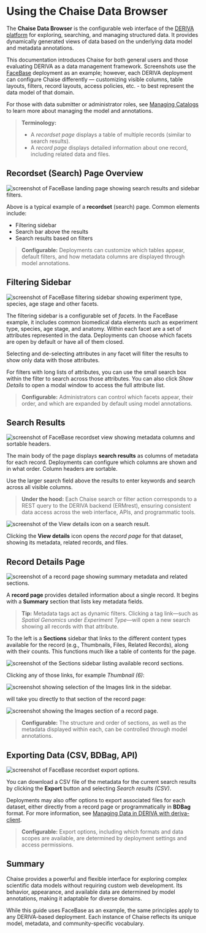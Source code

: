 # Using the Chaise Data Browser

The **Chaise Data Browser** is the configurable web interface of the [DERIVA platform](https://derivacloud.org) for exploring, searching, and managing structured data. It provides dynamically generated views of data based on the underlying data model and metadata annotations.

This documentation introduces Chaise for both general users and those evaluating DERIVA as a data management framework. Screenshots use the [FaceBase](https://www.facebase.org) deployment as an example; however, each DERIVA deployment can configure Chaise differently — customizing visible columns, table layouts, filters, record layouts, access policies, etc. - to best represent the data model of that domain.

For those with data submitter or administrator roles, see [Managing Catalogs](managing-catalogs.html) to learn more about managing the model and annotations.

> **Terminology:**
> - A *recordset page* displays a table of multiple records (similar to search results).
> - A *record page* displays detailed information about one record, including related data and files.

## Recordset (Search) Page Overview

![screenshot of FaceBase landing page showing search results and sidebar filters.](/images/chaise-search-example.png)

Above is a typical example of a **recordset** (search) page. Common elements include:

- Filtering sidebar
- Search bar above the results
- Search results based on filters

> **Configurable:** Deployments can customize which tables appear, default filters, and how metadata columns are displayed through model annotations.

## Filtering Sidebar

![screenshot of FaceBase filtering sidebar showing experiment type, species, age stage and other facets.](/images/chaise-filter-sidebar-example.png)

The filtering sidebar is a configurable set of *facets*. In the FaceBase example, it includes common biomedical data elements such as experiment type, species, age stage, and anatomy. Within each facet are a set of attributes represented in the data. Deployments can choose which facets are open by default or have all of them closed.

Selecting and de-selecting attributes in any facet will filter the results to show only data with those attributes.

For filters with long lists of attributes, you can use the small search box within the filter to search across those attributes. You can also click *Show Details* to open a modal window to access the full attribute list.

> **Configurable:** Administrators can control which facets appear, their order, and which are expanded by default using model annotations.

## Search Results

![screenshot of FaceBase recordset view showing metadata columns and sortable headers.](/images/chaise-recordset-example.png)

The main body of the page displays **search results** as columns of metadata for each record. Deployments can configure which columns are shown and in what order. Column headers are sortable.

Use the larger search field above the results to enter keywords and search across all visible columns.

> **Under the hood:** Each Chaise search or filter action corresponds to a REST query to the DERIVA backend (ERMrest), ensuring consistent data access across the web interface, APIs, and programmatic tools.

![screenshot of the View details icon on a search result.](/images/chaise-view-example.png)

Clicking the **View details** icon opens the *record page* for that dataset, showing its metadata, related records, and files.

## Record Details Page

![screenshot of a record page showing summary metadata and related sections.](/images/chaise-record-example.png)

A **record page** provides detailed information about a single record. It begins with a **Summary** section that lists key metadata fields.

> **Tip:** Metadata tags act as dynamic filters. Clicking a tag link—such as *Spatial Genomics* under *Experiment Type*—will open a new search showing all records with that attribute.

To the left is a **Sections** sidebar that links to the different content types available for the record (e.g., Thumbnails, Files, Related Records), along with their counts. This functions much like a table of contents for the page.

![screenshot of the Sections sidebar listing available record sections.](/images/chaise-record-sections-sidebar-example.png)

Clicking any of those links, for example *Thumbnail (6)*:

![screenshot showing selection of the Images link in the sidebar.](/images/chaise-record-sections-sidebar-select.png)

will take you directly to that section of the record page:

![screenshot showing the Images section of a record page.](/images/chaise-record-sections-sidebar-thumbnail.png)

> **Configurable:** The structure and order of sections, as well as the metadata displayed within each, can be controlled through model annotations.

## Exporting Data (CSV, BDBag, API)

![screenshot of FaceBase recordset export options.](/images/chaise-recordset-export-example.png)

You can download a CSV file of the metadata for the current search results by clicking the **Export** button and selecting *Search results (CSV)*.

Deployments may also offer options to export associated files for each dataset, either directly from a record page or programmatically in **BDBag** format. For more information, see [Managing Data in DERIVA with deriva-client](managing-data.html).

> **Configurable:** Export options, including which formats and data scopes are available, are determined by deployment settings and access permissions.

## Summary

Chaise provides a powerful and flexible interface for exploring complex scientific data models without requiring custom web development. Its behavior, appearance, and available data are determined by model annotations, making it adaptable for diverse domains.

While this guide uses FaceBase as an example, the same principles apply to any DERIVA-based deployment. Each instance of Chaise reflects its unique model, metadata, and community-specific vocabulary.
